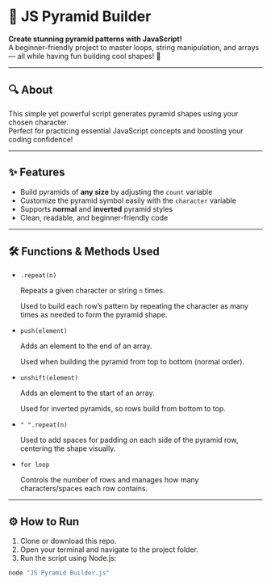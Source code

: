 # 🚀 JS Pyramid Builder

**Create stunning pyramid patterns with JavaScript!**  
A beginner-friendly project to master loops, string manipulation, and arrays — all while having fun building cool shapes! 🎉

---

## 🔍 About

This simple yet powerful script generates pyramid shapes using your chosen character.  
Perfect for practicing essential JavaScript concepts and boosting your coding confidence!

---

## ✨ Features

- Build pyramids of **any size** by adjusting the `count` variable  
- Customize the pyramid symbol easily with the `character` variable  
- Supports **normal** and **inverted** pyramid styles  
- Clean, readable, and beginner-friendly code  

---

## 🛠️ Functions & Methods Used
- `.repeat(n)`

  Repeats a given character or string `n` times.

  Used to build each row’s pattern by repeating the character as many times as needed to form the pyramid shape.

- `push(element)`

  Adds an element to the end of an array.

  Used when building the pyramid from top to bottom (normal order).

- `unshift(element)`

  Adds an element to the start of an array.

  Used for inverted pyramids, so rows build from bottom to top.

- `" ".repeat(n)`

  Used to add spaces for padding on each side of the pyramid row, centering the shape visually.


- `for loop`

  Controls the number of rows and manages how many characters/spaces each row contains.

---

## ⚙️ How to Run

1. Clone or download this repo.  
2. Open your terminal and navigate to the project folder.  
3. Run the script using Node.js:

```bash
node "JS Pyramid Builder.js"

